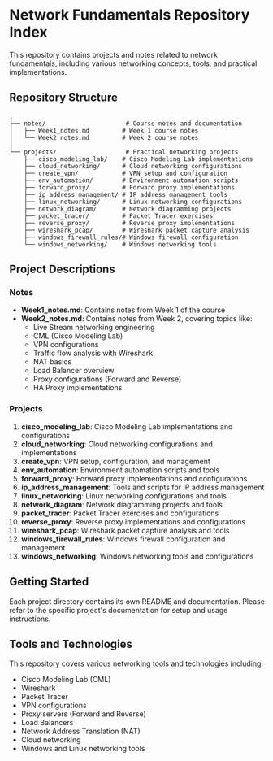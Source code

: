# Network Fundamentals Repository Index

This repository contains projects and notes related to network fundamentals, including various networking concepts, tools, and practical implementations.

## Repository Structure

```
.
├── notes/                      # Course notes and documentation
│   ├── Week1_notes.md         # Week 1 course notes
│   └── Week2_notes.md         # Week 2 course notes
│
└── projects/                   # Practical networking projects
    ├── cisco_modeling_lab/    # Cisco Modeling Lab implementations
    ├── cloud_networking/      # Cloud networking configurations
    ├── create_vpn/            # VPN setup and configuration
    ├── env_automation/        # Environment automation scripts
    ├── forward_proxy/         # Forward proxy implementations
    ├── ip_address_management/ # IP address management tools
    ├── linux_networking/      # Linux networking configurations
    ├── network_diagram/       # Network diagramming projects
    ├── packet_tracer/         # Packet Tracer exercises
    ├── reverse_proxy/         # Reverse proxy implementations
    ├── wireshark_pcap/        # Wireshark packet capture analysis
    ├── windows_firewall_rules/# Windows firewall configuration
    └── windows_networking/    # Windows networking tools
```

## Project Descriptions

### Notes
- **Week1_notes.md**: Contains notes from Week 1 of the course
- **Week2_notes.md**: Contains notes from Week 2, covering topics like:
  - Live Stream networking engineering
  - CML (Cisco Modeling Lab)
  - VPN configurations
  - Traffic flow analysis with Wireshark
  - NAT basics
  - Load Balancer overview
  - Proxy configurations (Forward and Reverse)
  - HA Proxy implementations

### Projects
1. **cisco_modeling_lab**: Cisco Modeling Lab implementations and configurations
2. **cloud_networking**: Cloud networking configurations and implementations
3. **create_vpn**: VPN setup, configuration, and management
4. **env_automation**: Environment automation scripts and tools
5. **forward_proxy**: Forward proxy implementations and configurations
6. **ip_address_management**: Tools and scripts for IP address management
7. **linux_networking**: Linux networking configurations and tools
8. **network_diagram**: Network diagramming projects and tools
9. **packet_tracer**: Packet Tracer exercises and configurations
10. **reverse_proxy**: Reverse proxy implementations and configurations
11. **wireshark_pcap**: Wireshark packet capture analysis and tools
12. **windows_firewall_rules**: Windows firewall configuration and management
13. **windows_networking**: Windows networking tools and configurations

## Getting Started

Each project directory contains its own README and documentation. Please refer to the specific project's documentation for setup and usage instructions.

## Tools and Technologies

This repository covers various networking tools and technologies including:
- Cisco Modeling Lab (CML)
- Wireshark
- Packet Tracer
- VPN configurations
- Proxy servers (Forward and Reverse)
- Load Balancers
- Network Address Translation (NAT)
- Cloud networking
- Windows and Linux networking tools 